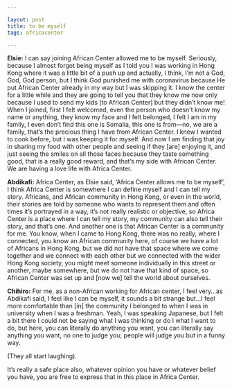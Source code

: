 ```yaml
---

layout: post
title: to be myself
tags: africacenter

---
```


**Elsie:** I can say joining African Center allowed me to be myself. Seriously, because I almost forgot being myself as I told you I was working in Hong Kong where it was a little bit of a push up and actually, I think, I’m not a God, God, God person, but I think God punished me with coronavirus because He put African Center already in my way but I was skipping it. I know the center for a little while and they are going to tell you that they know me now only because I used to send my kids [to African Center] but they didn’t know me! When I joined, first I felt welcomed, even the person who doesn’t know my name or anything, they know my face and I felt belonged, I felt I am in my family, I even don’t find this one is Somalia, this one is from—no, we are a family, that’s the precious thing I have from African Center. I knew I wanted to cook before, but I was keeping it for myself. And now I am finding that joy in sharing my food with other people and seeing if they [are] enjoying it, and just seeing the smiles on all those faces because they taste something good, that is a really good reward, and that’s my side with African Center. We are having a love life with Africa Center. 

**Abdikafi:** Africa Center, as Elsie said, ‘Africa Center allows me to be myself’, I think Africa Center is somewhere I can define myself and I can tell my story. Africans, and African community in Hong Kong, or even in the world, their stories are told by someone who wants to represent them and often times it’s portrayed in a way, it’s not really realistic or objective, so Africa Center is a place where I can tell my story, my community can also tell their story, and that’s one. And another one is that African Center is a community for me. You know, when I came to Hong Kong, there was no really, where I connected, you know an African community here, of course we have a lot of Africans in Hong Kong, but we did not have that space where we come together and we connect with each other but we connected with the wider Hong Kong society, you might meet someone individually in this street or another, maybe somewhere, but we do not have that kind of space, so African Center was set up and [now we] tell the world about ourselves. 

**Chihiro:** For me, as a non-African working for African center, I feel very…as Abdikafi said, I feel like I can be myself, it sounds a bit strange but…I feel more comfortable than [in] the community I belonged to when I was in university when I was a freshman. Yeah, I was speaking Japanese, but I felt a bit there I could not be saying what I was thinking or do I what I want to do, but here, you can literally do anything you want, you can literally say anything you want, no one to judge you; people will judge you but in a funny way. 

(They all start laughing). 

It’s really a safe place also, whatever opinion you have or whatever belief you have, you are free to express that in this place in Africa Center.

